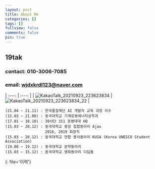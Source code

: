 ```yaml
---
layout: post
title: About Me
categories: []
tags: []
fullview: false
comments: false
pin: true
---
```


## 19tak

### contact: 010-3006-7085

### email: wjdxkrdl123@naver.com

| :---: | :---: |
| ![KakaoTalk_20210923_223623834](https://user-images.githubusercontent.com/84369912/134517401-ba6dd561-5d4d-4cb2-977d-b9c57fc5f978.jpg) | ![KakaoTalk_20210923_223623834_22](https://user-images.githubusercontent.com/84369912/134517829-9266645c-1d04-4689-912c-8cb00d4e7cba.jpg) |

```
(21.04 ~ 21.11) : 한국품질재단 AI 개발자 교육 과정 이수
(15.03 ~ 21.08) : 동국대학교 기계로봇에너지공학과
(17.01 ~ 18.10) : 30사단 311 포병대대 HQ
(15.03 ~ 20.12) : 동국대학교 중앙 힙합동아리 Ajax
                  2016, 2019 회장직
(15.03 ~ 20.12) : 동국대학교 연합 봉사동아리 KUSA (Korea UNESCO Student Association)
(19.08 ~ 19.12) : 동국대학교 문학동아리 
(15.03 ~ 15.12) : 동국대학교 영화동아리 디딤돌
```
{: file='이력'}